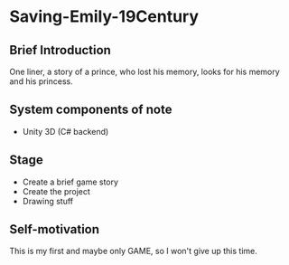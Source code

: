 # Saving-Emily-19Century

## Brief Introduction
 One liner, a story of a prince, who lost his memory, looks for his memory and his princess.

## System components of note
- Unity 3D (C# backend)

## Stage
- Create a brief game story
- Create the project
- Drawing stuff

## Self-motivation

This is my first and maybe only GAME, so I won't give up this time.